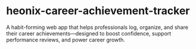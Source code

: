 # heonix-career-achievement-tracker
A habit-forming web app that helps professionals log, organize, and share their career achievements—designed to boost confidence, support performance reviews, and power career growth.

